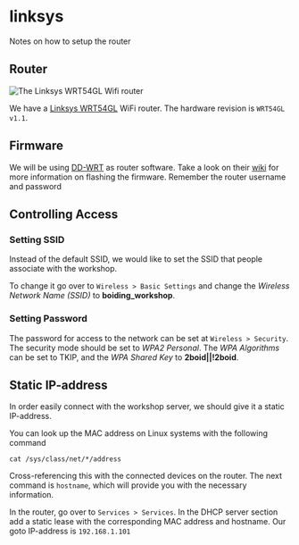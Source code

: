 # linksys
Notes on how to setup the router

## Router
![The Linksys WRT54GL Wifi router](https://www.linksys.com/images/productmt/834028/372.jpg)

We have a [Linksys WRT54GL][wrt54gl] WiFi router. The hardware revision is `WRT54GL v1.1`.

## Firmware
We will be using [DD-WRT][dd-wrt] as router software. Take a look on their [wiki][firmware] for more information on flashing the firmware.
Remember the router username and password

## Controlling Access
### Setting SSID
Instead of the default SSID, we would like to set the SSID that people associate with the workshop.

To change it go over to `Wireless > Basic Settings` and change the _Wireless Network Name (SSID)_ to **boiding_workshop**.

### Setting Password
The password for access to the network can be set at `Wireless > Security`. The security mode should be set to _WPA2 Personal_.
The _WPA Algorithms_ can be set to TKIP, and the _WPA Shared Key_ to **2boid||!2boid**.

## Static IP-address
In order easily connect with the workshop server, we should give it a static IP-address.

You can look up the MAC address on Linux systems with the following command

```
cat /sys/class/net/*/address
```

Cross-referencing this with the connected devices on the router. The next command is `hostname`, which will provide you with the necessary information.

In the router, go over to `Services > Services`. In the DHCP server section add a static lease with the corresponding MAC address and hostname. Our goto IP-address is `192.168.1.101`


[wrt54gl]: https://www.linksys.com/us/p/P-WRT54GL/
[dd-wrt]: https://wiki.dd-wrt.com
[firmware]: https://wiki.dd-wrt.com/wiki/index.php/Linksys_WRT54GL#Firmware